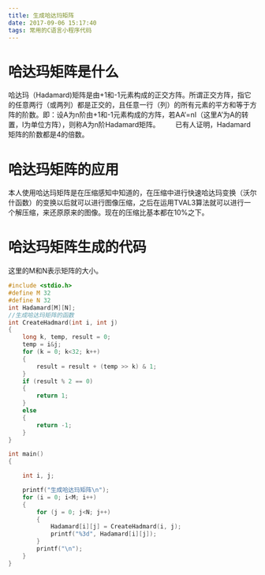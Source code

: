 ```yaml
---
title: 生成哈达玛矩阵
date: 2017-09-06 15:17:40
tags: 常用的C语言小程序代码
---
```


# 哈达玛矩阵是什么

哈达玛（Hadamard)矩阵是由+1和-1元素构成的正交方阵。所谓正交方阵，指它的任意两行（或两列）都是正交的，且任意一行（列）的所有元素的平方和等于方阵的阶数。即：设A为n阶由+1和-1元素构成的方阵，若AA‘=nI（这里A’为A的转置，I为单位方阵），则称A为n阶Hadamard矩阵。
　　已有人证明，Hadamard矩阵的阶数都是4的倍数。

<!--more-->

# 哈达玛矩阵的应用

本人使用哈达玛矩阵是在压缩感知中知道的，在压缩中进行快速哈达玛变换（沃尔什函数）的变换以后就可以进行图像压缩，之后在运用TVAL3算法就可以进行一个解压缩，来还原原来的图像。现在的压缩比基本都在10%之下。

# 哈达玛矩阵生成的代码

这里的M和N表示矩阵的大小。

```c
#include <stdio.h>
#define M 32 
#define N 32
int Hadamard[M][N];
//生成哈达玛矩阵的函数
int CreateHadmard(int i, int j)
{
	long k, temp, result = 0;
	temp = i&j;
	for (k = 0; k<32; k++)
	{
		result = result + (temp >> k) & 1;
	}
	if (result % 2 == 0)
	{
		return 1;
	}
	else
	{
		return -1;
	}
}

int main()
{

	int i, j;

	printf("生成哈达玛矩阵\n");
	for (i = 0; i<M; i++)
	{
		for (j = 0; j<N; j++)
		{
			Hadamard[i][j] = CreateHadmard(i, j);
			printf("%3d", Hadamard[i][j]);
		}
		printf("\n");
	}
}
```